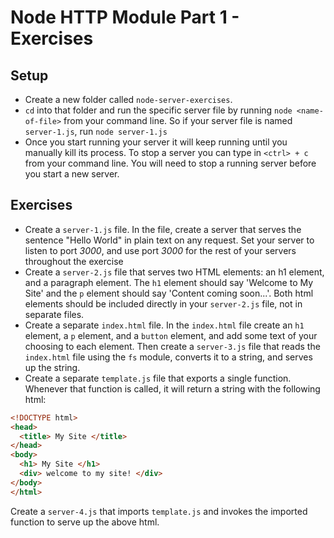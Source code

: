 # Node HTTP Module Part 1 - Exercises

## Setup

- Create a new folder called `node-server-exercises`.
- `cd` into that folder and run the specific server file by running `node <name-of-file>` from your command line. So if your server file is named `server-1.js`, run `node server-1.js`
- Once you start running your server it will keep running until you manually kill its process. To stop a server you can type in `<ctrl> + c` from your command line. You will need to stop a running server before you start a new server.

## Exercises

- Create a `server-1.js` file. In the file, create a server that serves the sentence "Hello World" in plain text on any request. Set your server to listen to port *3000*, and use port *3000* for the rest of your servers throughout the exercise
- Create a `server-2.js` file that serves two HTML elements: an h1 element, and a paragraph element. The `h1` element should say 'Welcome to My Site' and the `p` element should say 'Content coming soon...'. Both html elements should be included directly in your `server-2.js` file, not in separate files.
- Create a separate `index.html` file. In the `index.html` file create an `h1` element, a `p` element, and a `button` element, and add some text of your choosing to each element. Then create a `server-3.js` file that reads the `index.html` file using the `fs` module, converts it to a string, and serves up the string.
- Create a separate `template.js` file that exports a single function. Whenever that function is called, it will return a string with the following html:

```html
<!DOCTYPE html>
<head>
  <title> My Site </title>
</head>
<body>
  <h1> My Site </h1>
  <div> welcome to my site! </div>
</body>
</html>
```

Create a `server-4.js` that imports `template.js` and invokes the imported function to serve up the above html.

